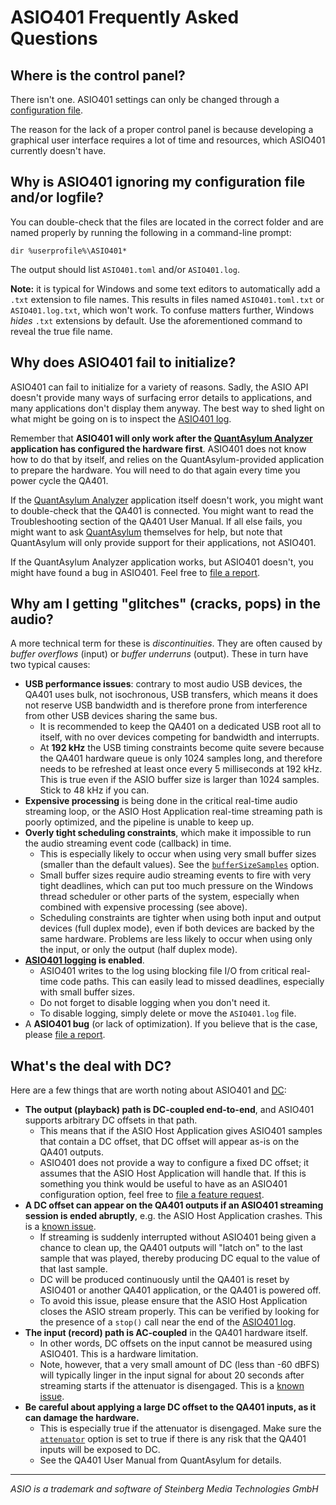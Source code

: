 # ASIO401 Frequently Asked Questions

## Where is the control panel?

There isn't one. ASIO401 settings can only be changed through a [configuration
file][CONFIGURATION].

The reason for the lack of a proper control panel is because developing a
graphical user interface requires a lot of time and resources, which ASIO401
currently doesn't have.

## Why is ASIO401 ignoring my configuration file and/or logfile?

You can double-check that the files are located in the correct folder and are
named properly by running the following in a command-line prompt:

```
dir %userprofile%\ASIO401*
```

The output should list `ASIO401.toml` and/or `ASIO401.log`.

**Note:** it is typical for Windows and some text editors to automatically add a
`.txt` extension to file names. This results in files named `ASIO401.toml.txt`
or `ASIO401.log.txt`, which won't work. To confuse matters further, Windows
*hides* `.txt` extensions by default. Use the aforementioned command to reveal
the true file name.

## Why does ASIO401 fail to initialize?

ASIO401 can fail to initialize for a variety of reasons. Sadly, the ASIO API
doesn't provide many ways of surfacing error details to applications, and many
applications don't display them anyway. The best way to shed light on what might
be going on is to inspect the [ASIO401 log][logging].

Remember that **ASIO401 will only work after the [QuantAsylum Analyzer][]
application has configured the hardware first**. ASIO401 does not know how to do
that by itself, and relies on the QuantAsylum-provided application to prepare
the hardware. You will need to do that again every time you power cycle the
QA401.

If the [QuantAsylum Analyzer][] application itself doesn't work, you might want
to double-check that the QA401 is connected. You might want to read the
Troubleshooting section of the QA401 User Manual. If all else fails, you might
want to ask [QuantAsylum][] themselves for help, but note that QuantAsylum will
only provide support for their applications, not ASIO401.

If the QuantAsylum Analyzer application works, but ASIO401 doesn't, you might
have found a bug in ASIO401. Feel free to [file a report][report].

## Why am I getting "glitches" (cracks, pops) in the audio?

A more technical term for these is *discontinuities*. They are often caused by
*buffer overflows* (input) or *buffer underruns* (output). These in turn have
two typical causes:

 - **USB performance issues**: contrary to most audio USB devices, the QA401
   uses bulk, not isochronous, USB transfers, which means it does not reserve
   USB bandwidth and is therefore prone from interference from other USB devices
   sharing the same bus.
   - It is recommended to keep the QA401 on a dedicated USB root all to itself,
     with no over devices competing for bandwidth and interrupts.
   - At **192 kHz** the USB timing constraints become quite severe because the
     QA401 hardware queue is only 1024 samples long, and therefore needs to be
     refreshed at least once every 5 milliseconds at 192 kHz. This is true even
     if the ASIO buffer size is larger than 1024 samples. Stick to 48 kHz if you
     can.
 - **Expensive processing** is being done in the critical real-time audio
   streaming loop, or the ASIO Host Application real-time streaming path is
   poorly optimized, and the pipeline is unable to keep up.
 - **Overly tight scheduling constraints**, which make it impossible to run the
   audio streaming event code (callback) in time.
   - This is especially likely to occur when using very small buffer sizes
     (smaller than the default values). See the
     [`bufferSizeSamples`][bufferSizeSamples] option.
   - Small buffer sizes require audio streaming events to fire with very tight
     deadlines, which can put too much pressure on the Windows thread scheduler
     or other parts of the system, especially when combined with expensive
     processing (see above).
   - Scheduling constraints are tighter when using both input and output
     devices (full duplex mode), even if both devices are backed by the same
     hardware. Problems are less likely to occur when using only the input, or
     only the output (half duplex mode).
 - **[ASIO401 logging][logging] is enabled**.
   - ASIO401 writes to the log using blocking file I/O from critical real-time
     code paths. This can easily lead to missed deadlines, especially with small
     buffer sizes.
   - Do not forget to disable logging when you don't need it.
   - To disable logging, simply delete or move the `ASIO401.log` file.
 - A **ASIO401 bug** (or lack of optimization). If you believe that is the case,
   please [file a report][report].

## What's the deal with DC?

Here are a few things that are worth noting about ASIO401 and [DC][]:

 - **The output (playback) path is DC-coupled end-to-end**, and ASIO401 supports
   arbitrary DC offsets in that path.
   - This means that if the ASIO Host Application gives ASIO401 samples that
     contain a DC offset, that DC offset will appear as-is on the QA401 outputs.
   - ASIO401 does not provide a way to configure a fixed DC offset; it assumes
     that the ASIO Host Application will handle that. If this is something you
     think would be useful to have as an ASIO401 configuration option, feel free
     to [file a feature request][report].
 - **A DC offset can appear on the QA401 outputs if an ASIO401 streaming session
   is ended abruptly**, e.g. the ASIO Host Application crashes. This is a
   [known issue][issue6].
   - If streaming is suddenly interrupted without ASIO401 being given a chance
     to clean up, the QA401 outputs will "latch on" to the last sample that was
     played, thereby producing DC equal to the value of that last sample.
   - DC will be produced continuously until the QA401 is reset by ASIO401 or
     another QA401 application, or the QA401 is powered off.
   - To avoid this issue, please ensure that the ASIO Host Application closes
     the ASIO stream properly. This can be verified by looking for the presence
     of a `stop()`  call near the end of the [ASIO401 log][logging].
 - **The input (record) path is AC-coupled** in the QA401 hardware itself.
   - In other words, DC offsets on the input cannot be measured using ASIO401.
     This is a hardware limitation.
   - Note, however, that a very small amount of DC (less than -60 dBFS) will
     typically linger in the input signal for about 20 seconds after streaming
     starts if the attenuator is disengaged. This is a [known issue][issue17].
 - **Be careful about applying a large DC offset to the QA401 inputs, as it can
   damage the hardware.**
   - This is especially true if the attenuator is disengaged. Make sure the
     [`attenuator`][attenuator] option is set to true if there is any risk that
     the QA401 inputs will be exposed to DC.
   - See the QA401 User Manual from QuantAsylum for details.

---

*ASIO is a trademark and software of Steinberg Media Technologies GmbH*

[attenuator]: CONFIGURATION.md#option-attenuator
[bufferSizeSamples]: CONFIGURATION.md#option-bufferSizeSamples
[CONFIGURATION]: CONFIGURATION.md
[DC]: https://en.wikipedia.org/wiki/Direct_current
[issue6]: https://github.com/dechamps/ASIO401/issues/6
[issue17]: https://github.com/dechamps/ASIO401/issues/17
[logging]: README.md#logging
[QuantAsylum]: https://github.com/QuantAsylum
[QuantAsylum Analyzer]: https://github.com/QuantAsylum/QA401/releases
[report]: README.md#reporting-issues-feedback-feature-requests
